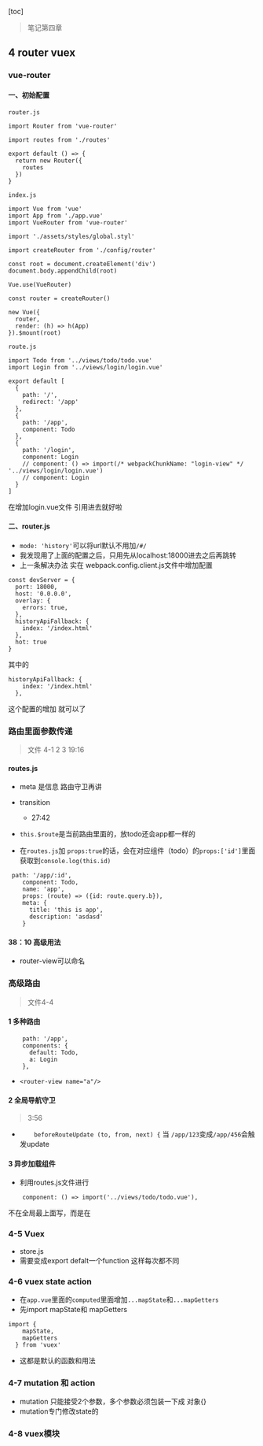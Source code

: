 [toc]
> 笔记第四章

## 4 router vuex
###  vue-router
#### 一、初始配置
`router.js`
```
import Router from 'vue-router'

import routes from './routes'

export default () => {
  return new Router({
    routes
  })
}
```

`index.js`

```
import Vue from 'vue'
import App from './app.vue'
import VueRouter from 'vue-router'

import './assets/styles/global.styl'

import createRouter from './config/router'

const root = document.createElement('div')
document.body.appendChild(root)

Vue.use(VueRouter)

const router = createRouter()

new Vue({
  router,
  render: (h) => h(App)
}).$mount(root)

```
`route.js`
```
import Todo from '../views/todo/todo.vue'
import Login from '../views/login/login.vue'

export default [
  {
    path: '/',
    redirect: '/app'
  },
  {
    path: '/app',
    component: Todo
  },
  {
    path: '/login',
    component: Login
    // component: () => import(/* webpackChunkName: "login-view" */ '../views/login/login.vue')
    // component: Login
  }
]

```
在增加login.vue文件 引用进去就好啦

#### 二、router.js
- `mode: 'history'`可以将url默认不用加`/#/`
- 我发现用了上面的配置之后，只用先从localhost:18000进去之后再跳转
- 上一条解决办法 实在 webpack.config.client.js文件中增加配置
```
const devServer = {
  port: 18000,
  host: '0.0.0.0',
  overlay: {
    errors: true,
  },
  historyApiFallback: {
    index: '/index.html'
  },
  hot: true
}
```
其中的
```
historyApiFallback: {
    index: '/index.html'
  },
```
这个配置的增加 就可以了


###  路由里面参数传递
> 文件 4-1 2 3  19:16
#### routes.js
- meta 是信息 路由守卫再讲

- transition
  - 27:42
- `this.$route`是当前路由里面的，放todo还会app都一样的

- 在`routes.js`加 `props:true`的话，会在对应组件（todo）的`props:['id']`里面获取到`console.log(this.id)`
```
 path: '/app/:id',
    component: Todo,
    name: 'app',
    props: (route) => ({id: route.query.b}),
    meta: {
      title: 'this is app',
      description: 'asdasd'
    }
```

#### 38：10 高级用法
- router-view可以命名


### 高级路由
> 文件4-4
#### 1 多种路由
```
    path: '/app',
    components: {
      default: Todo,
      a: Login
    },
```
- `<router-view name="a"/>`
#### 2 全局导航守卫
> 3:56
- `    beforeRouteUpdate (to, from, next) {`
当 `/app/123`变成`/app/456`会触发update

#### 3 异步加载组件
- 利用routes.js文件进行

```
    component: () => import('../views/todo/todo.vue'),

```
不在全局最上面写，而是在

### 4-5 Vuex
- store.js
- 需要变成export defalt一个function 这样每次都不同

### 4-6 vuex state action

- 在`app.vue`里面的`computed`里面增加`...mapState`和`...mapGetters`
- 先import mapState和 mapGetters
```
import {
    mapState,
    mapGetters
  } from 'vuex'
```
- 这都是默认的函数和用法

### 4-7 mutation 和 action

- mutation 只能接受2个参数，多个参数必须包装一下成 对象{}
- mutation专门修改state的

### 4-8 vuex模块
